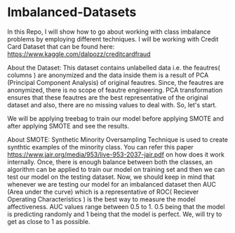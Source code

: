 # Imbalanced-Datasets
In this Repo, I will show how to go about working with class imbalance problems by employing different techniques.
I will be working with Credit Card Dataset that can be found here: https://www.kaggle.com/dalpozz/creditcardfraud

About the Dataset: This dataset contains unlabelled data i.e. the feautres( columns ) are anonymized and the data inside them is a result of PCA (Principal Component Analysis) of original feautres. Since, the feautres are anonymized, there is no scope of feautre engineering. PCA transformation ensures that these feautres are the best representative of the original dataset and also, there are no missing values to deal with. So, let's start.

We will be applying treebag to train our model before applying SMOTE and after applying SMOTE and see the results.

About SMOTE: Synthetic Minority Oversampling Technique is used to create synthtic examples of the minority class. You can refer this paper https://www.jair.org/media/953/live-953-2037-jair.pdf on how does it work internally. Once, there is enough balance between both the classes, an algorithm can be applied to train our model on training set and then we can test our model on the testing dataset. Now, we should keep in mind that whenever we are testing our model for an imbalanced dataset then AUC (Area under the curve) which is a representative of ROC( Reciever Operating Characteristics ) is the best way to measure the model affectiveness. AUC values range between 0.5 to 1. 0.5 being that the model is predicting randomly and 1 being that the model is perfect. We, will try to get as close to 1 as possible.  


